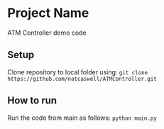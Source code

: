 # Project Name
ATM Controller demo code 

## Setup
Clone repository to local folder using: ```git clone https://github.com/natcaswell/ATMController.git```

## How to run
Run the code from main as follows: ```python main.py```
